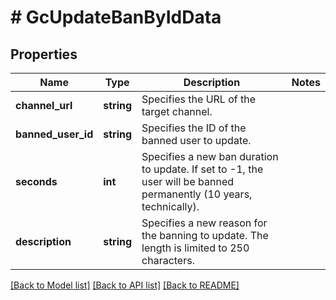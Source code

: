 # # GcUpdateBanByIdData

## Properties

Name | Type | Description | Notes
------------ | ------------- | ------------- | -------------
**channel_url** | **string** | Specifies the URL of the target channel. |
**banned_user_id** | **string** | Specifies the ID of the banned user to update. |
**seconds** | **int** | Specifies a new ban duration to update. If set to -1, the user will be banned permanently (10 years, technically). |
**description** | **string** | Specifies a new reason for the banning to update. The length is limited to 250 characters. |

[[Back to Model list]](../../README.md#models) [[Back to API list]](../../README.md#endpoints) [[Back to README]](../../README.md)
